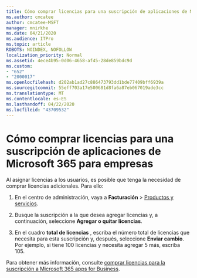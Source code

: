 ```yaml
---
title: Cómo comprar licencias para una suscripción de aplicaciones de Microsoft 365 para empresas
ms.author: cmcatee
author: cmcatee-MSFT
manager: mnirkhe
ms.date: 04/21/2020
ms.audience: ITPro
ms.topic: article
ROBOTS: NOINDEX, NOFOLLOW
localization_priority: Normal
ms.assetid: 4ece4b95-0d06-4658-af45-28de859bdc9d
ms.custom:
- "652"
- "2000017"
ms.openlocfilehash: d202ab1ad27c886473793dd1bde77409bff6939a
ms.sourcegitcommit: 55eff703a17e500681d8fa6a87eb067019ade3cc
ms.translationtype: MT
ms.contentlocale: es-ES
ms.lasthandoff: 04/22/2020
ms.locfileid: "43709532"
---
```

# <a name="how-to-buy-licenses-for-your-microsoft-365-apps-for-business-subscription"></a>Cómo comprar licencias para una suscripción de aplicaciones de Microsoft 365 para empresas

Al asignar licencias a los usuarios, es posible que tenga la necesidad de comprar licencias adicionales. Para ello:
  
1. En el centro de administración, vaya a **Facturación** \> [Productos y servicios](https://go.microsoft.com/fwlink/p/?linkid=842054).

2. Busque la suscripción a la que desea agregar licencias y, a continuación, seleccione **Agregar o quitar licencias**.

3. En el cuadro **total de licencias** , escriba el número total de licencias que necesita para esta suscripción y, después, seleccione **Enviar cambio**. Por ejemplo, si tiene 100 licencias y necesita agregar 5 más, escriba 105.

Para obtener más información, consulte [comprar licencias para la suscripción a Microsoft 365 apps for Business](https://docs.microsoft.com/office365/admin/subscriptions-and-billing/buy-licenses).